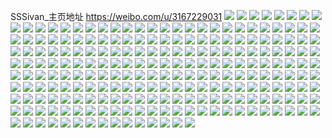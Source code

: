 SSSivan_主页地址 https://weibo.com/u/3167229031 
![](https://wx4.sinaimg.cn/mw2000/bcc81467ly1h7g7fmv5qzj22c0340u0y.jpg) 
![](https://wx4.sinaimg.cn/mw2000/bcc81467ly1h7g7fsokawj23402c01dd.jpg) 
![](https://wx4.sinaimg.cn/mw2000/bcc81467ly1h7g7fv4znlj22c03401l0.jpg) 
![](https://wx4.sinaimg.cn/mw2000/bcc81467ly1h7g7g0p5ugj21z42yoac2.jpg) 
![](https://wx4.sinaimg.cn/mw2000/bcc81467ly1h7g7g6b0laj21z42yo0vc.jpg) 
![](https://wx4.sinaimg.cn/mw2000/bcc81467ly1h7g7gbcmsvj22yo1z4x6p.jpg) 
![](https://wx4.sinaimg.cn/mw2000/bcc81467ly1h7g7gh8uyzj21z42yob2c.jpg) 
![](https://wx4.sinaimg.cn/mw2000/bcc81467ly1h7g7gn9bwcj224836ce83.jpg) 
![](https://wx4.sinaimg.cn/mw2000/bcc81467ly1h7g7gsxoh1j23341qiu0y.jpg) 
![](https://wx4.sinaimg.cn/mw2000/bcc81467ly1h7g7fhsuihj22cv356kjg.jpg) 
![](https://wx4.sinaimg.cn/mw2000/bcc81467ly1h7g7gxvvcej22c0340kjm.jpg) 
![](https://wx4.sinaimg.cn/mw2000/bcc81467ly1h7g7h24xmaj21z42yo40x.jpg) 
![](https://wx4.sinaimg.cn/mw2000/bcc81467ly1h7g7ha4ml7j224836cgp5.jpg) 
![](https://wx4.sinaimg.cn/mw2000/bcc81467ly1h7g7hi45v0j21kv23uaok.jpg) 
![](https://wx4.sinaimg.cn/mw2000/bcc81467ly1h7g7hrgzg2j2248358x6q.jpg) 
![](https://wx4.sinaimg.cn/mw2000/bcc81467ly1h7g7i722uhj224836cu0y.jpg) 
![](https://wx4.sinaimg.cn/mw2000/bcc81467ly1h7g7inv482j224836cu0z.jpg) 
![](https://wx4.sinaimg.cn/mw2000/bcc81467ly1h7g7jleiirj22c02c01kx.jpg) 
![](https://wx4.sinaimg.cn/mw2000/bcc81467ly1h52t0b1n04j22c0340b2c.jpg) 
![](https://wx4.sinaimg.cn/mw2000/bcc81467ly1h52t0cvw3cj20sw12i10e.jpg) 
![](https://wx4.sinaimg.cn/mw2000/bcc81467ly1h4y0z96bw7j22yo1o01ky.jpg) 
![](https://wx4.sinaimg.cn/mw2000/bcc81467ly1h4y0zay49cj21o02yo4qq.jpg) 
![](https://wx4.sinaimg.cn/mw2000/bcc81467ly1h47dmalmqzj20ku0wsjus.jpg) 
![](https://wx4.sinaimg.cn/mw2000/bcc81467ly1h1uldcrneyj22wf1xmu0y.jpg) 
![](https://wx4.sinaimg.cn/mw2000/bcc81467ly1h1ulddqi1sj234022o7wj.jpg) 
![](https://wx4.sinaimg.cn/mw2000/bcc81467ly1h1uldee7doj223622ox6p.jpg) 
![](https://wx4.sinaimg.cn/mw2000/bcc81467ly1h1uldf17uvj22pa22ohdu.jpg) 
![](https://wx4.sinaimg.cn/mw2000/bcc81467ly1h11dticasqj22yo1o0b29.jpg) 
![](https://wx4.sinaimg.cn/mw2000/bcc81467ly1h11dtfqfelj22c0340qv7.jpg) 
![](https://wx4.sinaimg.cn/mw2000/bcc81467ly1h11dtmfph1j21o02yoe82.jpg) 
![](https://wx4.sinaimg.cn/mw2000/bcc81467ly1h11dtpu7huj21o02yohdu.jpg) 
![](https://wx4.sinaimg.cn/mw2000/bcc81467ly1h11duerowhj21a82gwx6q.jpg) 
![](https://wx4.sinaimg.cn/mw2000/bcc81467ly1h11dttp33sj21o02yoe82.jpg) 
![](https://wx4.sinaimg.cn/mw2000/bcc81467ly1h11dtvy0bbj21c31qcb29.jpg) 
![](https://wx4.sinaimg.cn/mw2000/bcc81467ly1h11du0knxwj21o02yohdv.jpg) 
![](https://wx4.sinaimg.cn/mw2000/bcc81467ly1h11dtaezj7j22c0340e83.jpg) 
![](https://wx4.sinaimg.cn/mw2000/bcc81467ly1h11du4vwmbj21o52i81kz.jpg) 
![](https://wx4.sinaimg.cn/mw2000/bcc81467ly1h11dubk11fj20vs1khno5.jpg) 
![](https://wx4.sinaimg.cn/mw2000/bcc81467ly1h11du9x4prj22c0340e85.jpg) 
![](https://wx4.sinaimg.cn/mw2000/bcc81467ly1gzcv5b7c73j22c0340kjn.jpg) 
![](https://wx4.sinaimg.cn/mw2000/bcc81467ly1gzcv5e7ajyj23402c0hdu.jpg) 
![](https://wx4.sinaimg.cn/mw2000/bcc81467ly1gzcv5h6m2oj22c02c0x6p.jpg) 
![](https://wx4.sinaimg.cn/mw2000/bcc81467ly1gzcv8ywfuhj22c02c04qs.jpg) 
![](https://wx4.sinaimg.cn/mw2000/bcc81467ly1gxz64ic24dj20uk3x3kjl.jpg) 
![](https://wx4.sinaimg.cn/mw2000/bcc81467ly1gxz64dbpzfj215o1xgb21.jpg) 
![](https://wx4.sinaimg.cn/mw2000/bcc81467ly1gxz64ewtikj22c03404qq.jpg) 
![](https://wx4.sinaimg.cn/mw2000/bcc81467ly1gxz64h8lzbj22c32c31kz.jpg) 
![](https://wx4.sinaimg.cn/mw2000/bcc81467ly1gxz64cgeaij20xc1uo1kx.jpg) 
![](https://wx4.sinaimg.cn/mw2000/bcc81467ly1gxz64kc5jdj234022ox6q.jpg) 
![](https://wx4.sinaimg.cn/mw2000/bcc81467ly1gxz64mnx3ij222o340b2b.jpg) 
![](https://wx4.sinaimg.cn/mw2000/bcc81467ly1gxz64p406kj234022ox6q.jpg) 
![](https://wx4.sinaimg.cn/mw2000/bcc81467ly1gxz64qtffqj24mo334qv5.jpg) 
![](https://wx4.sinaimg.cn/mw2000/003slmXdly1gvjvte5xwjj61o01xqx5y02.jpg) 
![](https://wx4.sinaimg.cn/mw2000/003slmXdly1gvjvtdhawyj61o01yex6m02.jpg) 
![](https://wx4.sinaimg.cn/mw2000/003slmXdly1gvjvtf0bh2j629p30znpe02.jpg) 
![](https://wx4.sinaimg.cn/mw2000/003slmXdly1gv746rdklzj62c0340hdu02.jpg) 
![](https://wx4.sinaimg.cn/mw2000/003slmXdly1gv747kfp05j62c02c0e8302.jpg) 
![](https://wx4.sinaimg.cn/mw2000/003slmXdly1gv746v13gfj62z828fu0x02.jpg) 
![](https://wx4.sinaimg.cn/mw2000/003slmXdly1gv746xrb4jj62c0340kjo02.jpg) 
![](https://wx4.sinaimg.cn/mw2000/003slmXdly1guoo4utfyvj63401r0b2a02.jpg) 
![](https://wx4.sinaimg.cn/mw2000/003slmXdly1guoo4vsl7xj61b92c07wh02.jpg) 
![](https://wx4.sinaimg.cn/mw2000/bcc81467ly1gtgu3t0pr6j23401r0qv6.jpg) 
![](https://wx4.sinaimg.cn/mw2000/bcc81467ly1gtgu3pg88hj22c0340u0z.jpg) 
![](https://wx4.sinaimg.cn/mw2000/bcc81467ly1gtgu3wcpqwj22ug21s7wj.jpg) 
![](https://wx4.sinaimg.cn/mw2000/bcc81467ly1gtgu3qz6nrj22c02yge82.jpg) 
![](https://wx4.sinaimg.cn/mw2000/bcc81467ly1gtgu43yterj23402c01l1.jpg) 
![](https://wx4.sinaimg.cn/mw2000/bcc81467ly1gtgu3ukz45j22892oax6q.jpg) 
![](https://wx4.sinaimg.cn/mw2000/bcc81467ly1gtgu41qf3ij23402c0npf.jpg) 
![](https://wx4.sinaimg.cn/mw2000/bcc81467ly1gtgu3zz5ahj20xc2ri4qp.jpg) 
![](https://wx4.sinaimg.cn/mw2000/bcc81467ly1gtgu3z5bdsj22c0340kjq.jpg) 
![](https://wx4.sinaimg.cn/mw2000/bcc81467ly1grl5uirldnj23402c0u0x.jpg) 
![](https://wx4.sinaimg.cn/mw2000/bcc81467ly1grl5ulhnbij22c0340e81.jpg) 
![](https://wx4.sinaimg.cn/mw2000/bcc81467ly1grhn0tjvykj20tw133qc2.jpg) 
![](https://wx4.sinaimg.cn/mw2000/bcc81467ly1grhmzpvgabj215o0u1u0x.jpg) 
![](https://wx4.sinaimg.cn/mw2000/bcc81467ly1grhmcsbfidj22c0340hdv.jpg) 
![](https://wx4.sinaimg.cn/mw2000/bcc81467ly1grhmcevy38j23402c0x6p.jpg) 
![](https://wx4.sinaimg.cn/mw2000/bcc81467ly1grhmbt3j97j227m2y6npe.jpg) 
![](https://wx4.sinaimg.cn/mw2000/bcc81467ly1grhmb9w9c1j22801o0qv5.jpg) 
![](https://wx4.sinaimg.cn/mw2000/bcc81467ly1grhmb6ppppj23402c0b29.jpg) 
![](https://wx4.sinaimg.cn/mw2000/bcc81467ly1grhmbbqwxij21o02you0y.jpg) 
![](https://wx4.sinaimg.cn/mw2000/bcc81467ly1grhmcvly4uj23402c0qv5.jpg) 
![](https://wx4.sinaimg.cn/mw2000/bcc81467ly1grhmbhunozj22c0340qv7.jpg) 
![](https://wx4.sinaimg.cn/mw2000/bcc81467ly1grhmbq2p7sj23402c0hdw.jpg) 
![](https://wx4.sinaimg.cn/mw2000/bcc81467ly1grhmbxfh6bj23402c0e82.jpg) 
![](https://wx4.sinaimg.cn/mw2000/bcc81467ly1grhmc55r06j26uy2u41ky.jpg) 
![](https://wx4.sinaimg.cn/mw2000/bcc81467ly1grhmcbz4y7j23402c0npd.jpg) 
![](https://wx4.sinaimg.cn/mw2000/bcc81467ly1gr8r3kzvcqj21hc0u1wo4.jpg) 
![](https://wx4.sinaimg.cn/mw2000/bcc81467ly1gr8r3la5rpj21hc0u1jyc.jpg) 
![](https://wx4.sinaimg.cn/mw2000/bcc81467ly1gr8r3lzhm4j21dj2om4qp.jpg) 
![](https://wx4.sinaimg.cn/mw2000/bcc81467ly1gr8r3n7ow2j21o02yonpd.jpg) 
![](https://wx4.sinaimg.cn/mw2000/bcc81467ly1gr8r3obxlxj22yo1o0b29.jpg) 
![](https://wx4.sinaimg.cn/mw2000/bcc81467ly1gr8r3os9ttj20k00zk0z6.jpg) 
![](https://wx4.sinaimg.cn/mw2000/bcc81467ly1gr8r3ph0p8j20k00zkn2x.jpg) 
![](https://wx4.sinaimg.cn/mw2000/bcc81467ly1gr8r3qpxcoj21o02yoqv5.jpg) 
![](https://wx4.sinaimg.cn/mw2000/bcc81467ly1gr8r3ru1uzj21o02yob29.jpg) 
![](https://wx4.sinaimg.cn/mw2000/bcc81467ly1gmiic1s4k3j21w02io4qq.jpg) 
![](https://wx4.sinaimg.cn/mw2000/bcc81467ly1gmiibzr7z0j22c02c0hdt.jpg) 
![](https://wx4.sinaimg.cn/mw2000/bcc81467ly1gmiic3pqc4j22c02c0npd.jpg) 
![](https://wx4.sinaimg.cn/mw2000/bcc81467ly1gmiic4c1nnj217d17cn95.jpg) 
![](https://wx4.sinaimg.cn/mw2000/bcc81467gy1glyuu1k4kyj21n32glqv5.jpg) 
![](https://wx4.sinaimg.cn/mw2000/bcc81467gy1glyuu5btrij21n32glu0x.jpg) 
![](https://wx4.sinaimg.cn/mw2000/bcc81467gy1glyutygdzuj215p1qinj2.jpg) 
![](https://wx4.sinaimg.cn/mw2000/bcc81467gy1glyuu3hcxrj21jk2bchdt.jpg) 
![](https://wx4.sinaimg.cn/mw2000/bcc81467gy1gj3sihs90jj21e01e07tt.jpg) 
![](https://wx4.sinaimg.cn/mw2000/bcc81467gy1gj3siidb25j21dm1dmqm3.jpg) 
![](https://wx4.sinaimg.cn/mw2000/bcc81467gy1gj3sijmtugj21mb1mbb29.jpg) 
![](https://wx4.sinaimg.cn/mw2000/bcc81467gy1gj3sikkbvej21mb1mb4qp.jpg) 
![](https://wx4.sinaimg.cn/mw2000/bcc81467gy1gj3sillimxj21mb1mbu0x.jpg) 
![](https://wx4.sinaimg.cn/mw2000/bcc81467gy1gj3simf16fj21mb1mb7wb.jpg) 
![](https://wx4.sinaimg.cn/mw2000/bcc81467gy1gj3sinc4kqj21mb1mbb29.jpg) 
![](https://wx4.sinaimg.cn/mw2000/bcc81467gy1gj3sio92npj21mc1mcb29.jpg) 
![](https://wx4.sinaimg.cn/mw2000/bcc81467gy1gj3sipa7lnj21mb1mbqv5.jpg) 
![](https://wx4.sinaimg.cn/mw2000/bcc81467gy1gihacy9y9dj20ru114qcx.jpg) 
![](https://wx4.sinaimg.cn/mw2000/bcc81467gy1gihaczbr18j20ir0p0wjj.jpg) 
![](https://wx4.sinaimg.cn/mw2000/bcc81467gy1gihad13t4tj20rs33lx6p.jpg) 
![](https://wx4.sinaimg.cn/mw2000/bcc81467gy1gihacxckarj20tf0t1te7.jpg) 
![](https://wx4.sinaimg.cn/mw2000/bcc81467gy1ghswv87e36j21h81z44kw.jpg) 
![](https://wx4.sinaimg.cn/mw2000/bcc81467gy1ghswv8odzcj20og0og1e2.jpg) 
![](https://wx4.sinaimg.cn/mw2000/bcc81467gy1ghswv9gl3yj22c02c04ha.jpg) 
![](https://wx4.sinaimg.cn/mw2000/bcc81467gy1ggn1vngz11j22c02c0hdt.jpg) 
![](https://wx4.sinaimg.cn/mw2000/bcc81467gy1ggn1w0lmjjj20lx0lxaob.jpg) 
![](https://wx4.sinaimg.cn/mw2000/bcc81467gy1get1g1tho6j20rs1501ff.jpg) 
![](https://wx4.sinaimg.cn/mw2000/bcc81467gy1get1gqvbr9j21z41h8npd.jpg) 
![](https://wx4.sinaimg.cn/mw2000/bcc81467gy1get1fy8101j21z41hax6p.jpg) 
![](https://wx4.sinaimg.cn/mw2000/bcc81467gy1get1h30hlzj21z41haqtv.jpg) 
![](https://wx4.sinaimg.cn/mw2000/bcc81467gy1get1hcb9fzj21f02iob2a.jpg) 
![](https://wx4.sinaimg.cn/mw2000/bcc81467gy1get1hffsg7j20rs15u7jv.jpg) 
![](https://wx4.sinaimg.cn/mw2000/bcc81467gy1get1hjtcwej21my1fw1kx.jpg) 
![](https://wx4.sinaimg.cn/mw2000/bcc81467gy1get1hodyrkj21h81zgb29.jpg) 
![](https://wx4.sinaimg.cn/mw2000/bcc81467gy1get1gypy4kj21z41h8u0x.jpg) 
![](https://wx4.sinaimg.cn/mw2000/bcc81467gy1gcnpyitwnkj20u01hbqfh.jpg) 
![](https://wx4.sinaimg.cn/mw2000/bcc81467gy1gcnpykwlvoj20u01hd7is.jpg) 
![](https://wx4.sinaimg.cn/mw2000/bcc81467gy1gcnpyiaiwgj20u01dk7fo.jpg) 
![](https://wx4.sinaimg.cn/mw2000/bcc81467gy1gcnpygqv0lj20u01hdk8h.jpg) 
![](https://wx4.sinaimg.cn/mw2000/bcc81467gy1gcnpykf6poj20u01hdwtx.jpg) 
![](https://wx4.sinaimg.cn/mw2000/bcc81467gy1gcnpyldqj0j20u0140k3b.jpg) 
![](https://wx4.sinaimg.cn/mw2000/bcc81467gy1gcnpyjedksj20u01hdwtw.jpg) 
![](https://wx4.sinaimg.cn/mw2000/bcc81467gy1gcnpyhm3wqj20u01hdwt3.jpg) 
![](https://wx4.sinaimg.cn/mw2000/bcc81467gy1gcnpylwa0fj20u01hdwst.jpg) 
![](https://wx4.sinaimg.cn/mw2000/bcc81467gy1gcnpyjxi0mj20u0166gyf.jpg) 
![](https://wx4.sinaimg.cn/mw2000/bcc81467ly1gc2z101ewaj20u00u0gs5.jpg) 
![](https://wx4.sinaimg.cn/mw2000/bcc81467gy1gauzvc059kj20yi0pw0yc.jpg) 
![](https://wx4.sinaimg.cn/mw2000/bcc81467gy1gauzvcb805j20yi0jewj1.jpg) 
![](https://wx4.sinaimg.cn/mw2000/bcc81467gy1gauzvcpjhkj21400u0ti6.jpg) 
![](https://wx4.sinaimg.cn/mw2000/bcc81467gy1gauzvbmqrsj21400u012n.jpg) 
![](https://wx4.sinaimg.cn/mw2000/bcc81467gy1gakxgkm11yj20rs0v9q8k.jpg) 
![](https://wx4.sinaimg.cn/mw2000/bcc81467gy1gakxgjw04wj20rs15onaf.jpg) 
![](https://wx4.sinaimg.cn/mw2000/bcc81467gy1gakxgl9hbbj20u00u0jvs.jpg) 
![](https://wx4.sinaimg.cn/mw2000/bcc81467gy1gakxglvvpzj20u010cq87.jpg) 
![](https://wx4.sinaimg.cn/mw2000/bcc81467gy1gakxgmel2wj20rp0u043b.jpg) 
![](https://wx4.sinaimg.cn/mw2000/bcc81467gy1gakxgnjc40j20aw0aemxs.jpg) 
![](https://wx4.sinaimg.cn/mw2000/bcc81467gy1g7ekjwmj6nj20u01hctka.jpg) 
![](https://wx4.sinaimg.cn/mw2000/bcc81467ly1g6y2508zi8j20ty17sgxb.jpg) 
![](https://wx4.sinaimg.cn/mw2000/bcc81467ly1g6y25olc7xj21hc0tydsi.jpg) 
![](https://wx4.sinaimg.cn/mw2000/bcc81467ly1g6y251poxdj21hc0ty16e.jpg) 
![](https://wx4.sinaimg.cn/mw2000/bcc81467ly1g6y253ypbtj21hc0tyk76.jpg) 
![](https://wx4.sinaimg.cn/mw2000/bcc81467ly1g6y24zp04lj21hc0tytlr.jpg) 
![](https://wx4.sinaimg.cn/mw2000/bcc81467ly1g6y2572plkj21hc0tytmc.jpg) 
![](https://wx4.sinaimg.cn/mw2000/bcc81467ly1g6y25qu5w8j22io1w07wi.jpg) 
![](https://wx4.sinaimg.cn/mw2000/bcc81467ly1g6y25ncutxj22yo1o0hdu.jpg) 
![](https://wx4.sinaimg.cn/mw2000/bcc81467ly1g6y2622zhmj22yo1o0qv6.jpg) 
![](https://wx4.sinaimg.cn/mw2000/bcc81467gy1g6b7j2lvdqj20u40u010u.jpg) 
![](https://wx4.sinaimg.cn/mw2000/bcc81467gy1g6b6azxb88j20u01hcws6.jpg) 
![](https://wx4.sinaimg.cn/mw2000/bcc81467gy1g6b6bhqtsij21hc0u019d.jpg) 
![](https://wx4.sinaimg.cn/mw2000/bcc81467gy1g6b6ahmklcj21hc0u048z.jpg) 
![](https://wx4.sinaimg.cn/mw2000/bcc81467gy1g6b6co0imrj21he0u0twe.jpg) 
![](https://wx4.sinaimg.cn/mw2000/bcc81467gy1g6b6ao4yo8j20u00u0gu4.jpg) 
![](https://wx4.sinaimg.cn/mw2000/bcc81467gy1g6b6ar7ldkj20u00u0toc.jpg) 
![](https://wx4.sinaimg.cn/mw2000/bcc81467gy1g6b6aucto9j20u00u018m.jpg) 
![](https://wx4.sinaimg.cn/mw2000/bcc81467gy1g6b6aww517j21hc0u0als.jpg) 
![](https://wx4.sinaimg.cn/mw2000/bcc81467gy1g6b6dt5ct3j21hc0u0h6l.jpg) 
![](https://wx4.sinaimg.cn/mw2000/bcc81467gy1g5zmouf8p1j20u00u07f3.jpg) 
![](https://wx4.sinaimg.cn/mw2000/bcc81467gy1g5zmovh12fj20u013yq81.jpg) 
![](https://wx4.sinaimg.cn/mw2000/bcc81467ly1g5p1h24tiej20u00u0afc.jpg) 
![](https://wx4.sinaimg.cn/mw2000/bcc81467ly1g5p1h1piu5j20u00u0ag3.jpg) 
![](https://wx4.sinaimg.cn/mw2000/bcc81467ly1g5p1h2klzdj20u00u0gvd.jpg) 
![](https://wx4.sinaimg.cn/mw2000/bcc81467gy1g5nihjplypj20rs4oce81.jpg) 
![](https://wx4.sinaimg.cn/mw2000/bcc81467gy1g5nihkxeznj20rs4mob2a.jpg) 
![](https://wx4.sinaimg.cn/mw2000/bcc81467gy1g5nihm46h5j20rs5ame82.jpg) 
![](https://wx4.sinaimg.cn/mw2000/bcc81467gy1g5nihn849wj20rs44vx6p.jpg) 
![](https://wx4.sinaimg.cn/mw2000/bcc81467gy1g5nihoisecj20rs52chdu.jpg) 
![](https://wx4.sinaimg.cn/mw2000/bcc81467gy1g5nihozi19j20u00u049l.jpg) 
![](https://wx4.sinaimg.cn/mw2000/bcc81467gy1g5nicts7v9j21hc0u0h44.jpg) 
![](https://wx4.sinaimg.cn/mw2000/bcc81467gy1g5niaxlip9j20u01hcttg.jpg) 
![](https://wx4.sinaimg.cn/mw2000/bcc81467gy1g5niayxn64j20u00u0103.jpg) 
![](https://wx4.sinaimg.cn/mw2000/bcc81467gy1g5niaz8cl4j20u00u0ai2.jpg) 
![](https://wx4.sinaimg.cn/mw2000/bcc81467gy1g5niazlz6tj21hc0u018s.jpg) 
![](https://wx4.sinaimg.cn/mw2000/bcc81467gy1g5nib01q7cj21df0u0tqz.jpg) 
![](https://wx4.sinaimg.cn/mw2000/bcc81467gy1fx7rpj7b00j20qo6ol4qr.jpg) 
![](https://wx4.sinaimg.cn/mw2000/bcc81467gy1fx7rpnbpdwj22a22a2u0y.jpg) 
![](https://wx4.sinaimg.cn/mw2000/bcc81467gy1fx7rppupyqj21t51t6kjl.jpg) 
![](https://wx4.sinaimg.cn/mw2000/bcc81467gy1fx7rpedm8aj227c27ckjm.jpg) 
![](https://wx4.sinaimg.cn/mw2000/bcc81467gy1fx7rqelp2dj22c02c0qv7.jpg) 
![](https://wx4.sinaimg.cn/mw2000/bcc81467gy1fx7rr16xy9j22c02c0b2a.jpg) 
![](https://wx4.sinaimg.cn/mw2000/bcc81467gy1fx7rr5vir5j22c02c0x6q.jpg) 
![](https://wx4.sinaimg.cn/mw2000/bcc81467gy1fx7rre7ezrj20rs2bcnpf.jpg) 
![](https://wx4.sinaimg.cn/mw2000/bcc81467gy1fx7rrewlbmj20m80m8tb7.jpg) 
![](https://wx4.sinaimg.cn/mw2000/bcc81467gy1fvbe2vwtchj20yi0yie81.jpg) 
![](https://wx4.sinaimg.cn/mw2000/bcc81467gy1frqzkbkk9bj20yi1a0x6p.jpg) 
![](https://wx4.sinaimg.cn/mw2000/bcc81467gy1frqzkd0k79j20qo0zk10a.jpg) 
![](https://wx4.sinaimg.cn/mw2000/bcc81467gy1frqzkecvh7j20yi1a0qv6.jpg) 
![](https://wx4.sinaimg.cn/mw2000/bcc81467gy1frqzkhugqmj21w02iox6v.jpg) 
![](https://wx4.sinaimg.cn/mw2000/bcc81467gy1frqzklurhdj21u92bknpj.jpg) 
![](https://wx4.sinaimg.cn/mw2000/bcc81467gy1frqzknov2yj20qo0zkdna.jpg) 
![](https://wx4.sinaimg.cn/mw2000/bcc81467gy1frqzkr64blj21w02iox6u.jpg) 
![](https://wx4.sinaimg.cn/mw2000/bcc81467gy1frqzjkewijj20rs2w6e84.jpg) 
![](https://wx4.sinaimg.cn/mw2000/bcc81467gy1frqzjnyoffj20rs3ce1l1.jpg) 
![](https://wx4.sinaimg.cn/mw2000/bcc81467gy1frqzjgimskj20rs2lgkjq.jpg) 
![](https://wx4.sinaimg.cn/mw2000/bcc81467gy1frqzjqrtofj20rs1x8x6q.jpg) 
![](https://wx4.sinaimg.cn/mw2000/bcc81467gy1frqzjt2vxvj215o15me82.jpg) 
![](https://wx4.sinaimg.cn/mw2000/bcc81467gy1frqzjwtzm6j20rs446qvc.jpg) 
![](https://wx4.sinaimg.cn/mw2000/bcc81467gy1frqzk0nqboj20rs223u0y.jpg) 
![](https://wx4.sinaimg.cn/mw2000/bcc81467gy1frqzk60qmej20rs22ob2b.jpg) 
![](https://wx4.sinaimg.cn/mw2000/bcc81467gy1frqzk91ka9j20rs279u0z.jpg) 
![](https://wx4.sinaimg.cn/mw2000/bcc81467gy1fpyafdn9cmj20rs36lx6u.jpg) 
![](https://wx4.sinaimg.cn/mw2000/bcc81467gy1fpyafi7t0sj20rs223u0z.jpg) 
![](https://wx4.sinaimg.cn/mw2000/bcc81467gy1fpyafly1q3j20rs496x6v.jpg) 
![](https://wx4.sinaimg.cn/mw2000/bcc81467gy1fpyafqhqrxj20rs34sqva.jpg) 
![](https://wx4.sinaimg.cn/mw2000/bcc81467gy1fpyaftsi08j20rs24k1kz.jpg) 
![](https://wx4.sinaimg.cn/mw2000/bcc81467gy1fpyafwp22gj20rs237u0z.jpg) 
![](https://wx4.sinaimg.cn/mw2000/bcc81467gy1fpyaer3ia1j20qo0zkdyg.jpg) 
![](https://wx4.sinaimg.cn/mw2000/bcc81467gy1fpyag04dfjj22c0340hdk.jpg) 
![](https://wx4.sinaimg.cn/mw2000/bcc81467gy1fpyag27zqvj20fa0b1aah.jpg) 
